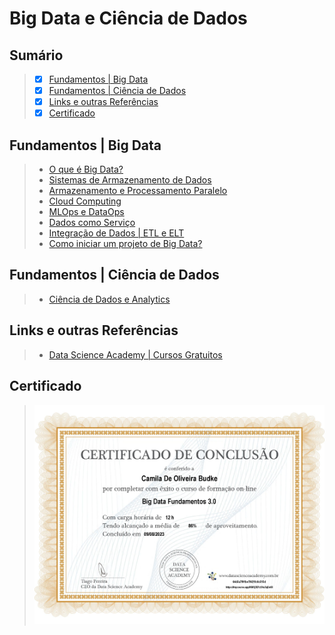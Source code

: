 # Big Data e Ciência de Dados

## Sumário
>
> - [x] [Fundamentos | Big Data](#fundamentos)
> - [x] [Fundamentos | Ciência de Dados](#fundamentos--ciência-de-dados)
> - [x] [Links e outras Referências](#links-e-outras-referências)
> - [x] [Certificado](#certificado)
>

## Fundamentos | Big Data
>
> - [O que é Big Data?](big-data_sobre.md)
> - [Sistemas de Armazenamento de Dados](armazenamento.md)
> - [Armazenamento e Processamento Paralelo](armaz-e-processamento-paralelo.md)
> - [Cloud Computing](cloud-computing.md)
> - [MLOps e DataOps](ml-e-data-ops.md)
> - [Dados como Serviço](daas.md)
> - [Integração de Dados | ETL e ELT](integracao-de-dados-etl-elt.md)
> - [Como iniciar um projeto de Big Data?](iniciando-projeto.md)
> 

## Fundamentos | Ciência de Dados
>
> - [Ciência de Dados e Analytics](ciencia-de-dados.md)
>
## Links e outras Referências
> 
> - [Data Science Academy | Cursos Gratuitos](https://www.datascienceacademy.com.br/cursosgratuitos)
>

## Certificado
>
> ![cert-big-data_fundamentos](./img/cert-big-data-fundamentos.jpg)
